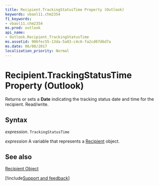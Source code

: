 ```yaml
---
title: Recipient.TrackingStatusTime Property (Outlook)
keywords: vbaol11.chm2354
f1_keywords:
- vbaol11.chm2354
ms.prod: outlook
api_name:
- Outlook.Recipient.TrackingStatusTime
ms.assetid: 906fec55-13da-5a83-c4c6-fa2cd07d6d7a
ms.date: 06/08/2017
localization_priority: Normal
---
```



# Recipient.TrackingStatusTime Property (Outlook)

Returns or sets a  **Date** indicating the tracking status date and time for the recipient. Read/write.


## Syntax

_expression_. `TrackingStatusTime`

_expression_ A variable that represents a [Recipient](./Outlook.Recipient.md) object.


## See also


[Recipient Object](Outlook.Recipient.md)

[!include[Support and feedback](~/includes/feedback-boilerplate.md)]